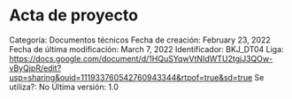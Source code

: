 # Acta de proyecto

Categoría: Documentos técnicos
Fecha de creación: February 23, 2022
Fecha de última modificación: March 7, 2022
Identificador: BKJ_DT04
Liga: https://docs.google.com/document/d/1HQuSYqwVtNIdWTU2tgjJ3QOw-vByQjpR/edit?usp=sharing&ouid=111933760542760943344&rtpof=true&sd=true
Se utiliza?: No
Última versión: 1.0